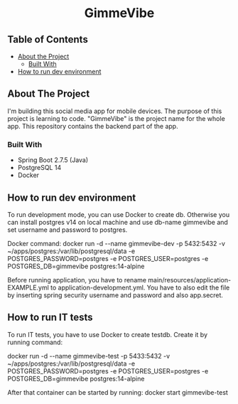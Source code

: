 <h1 align="center">GimmeVibe</h1>

## Table of Contents

* [About the Project](#about-the-project)
    * [Built With](#built-with)
* [How to run dev environment](#how-to-run-dev-environment)

## About The Project

I'm building this social media app for mobile devices. The purpose of this project is learning to code. 
"GimmeVibe" is the project name for the whole app. This repository contains the backend part of the app.

### Built With

* Spring Boot 2.7.5 (Java)
* PostgreSQL 14
* Docker

## How to run dev environment

To run development mode, you can use Docker to create db.
Otherwise you can install postgres v14 on local machine and use db-name gimmevibe and set username and password to postgres.

Docker command:
docker run -d --name gimmevibe-dev -p 5432:5432 -v ~/apps/postgres:/var/lib/postgresql/data -e POSTGRES_PASSWORD=postgres -e POSTGRES_USER=postgres -e POSTGRES_DB=gimmevibe postgres:14-alpine

Before running application, you have to rename main/resources/application-EXAMPLE.yml to application-development.yml.
You have to also edit the file by inserting spring security username and password and also app.secret.

## How to run IT tests

To run IT tests, you have to use Docker to create testdb.
Create it by running command: 

docker run -d --name gimmevibe-test -p 5433:5432 -v ~/apps/postgres:/var/lib/postgresql/data -e POSTGRES_PASSWORD=postgres -e POSTGRES_USER=postgres -e POSTGRES_DB=gimmevibe postgres:14-alpine

After that container can be started by running: docker start gimmevibe-test